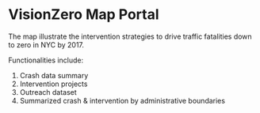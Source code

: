 VisionZero Map Portal
=====================

The map illustrate the intervention strategies to drive traffic fatalities down to zero in NYC by 2017.

Functionalities include:
1. Crash data summary<br>
2. Intervention projects<br>
3. Outreach dataset<br>
4. Summarized crash & intervention by administrative boundaries<br>





